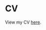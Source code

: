 # CV

View my CV <a href="https://judithneve.github.io/CV_JudithNeve.pdf" target="_blank">here</a>.
